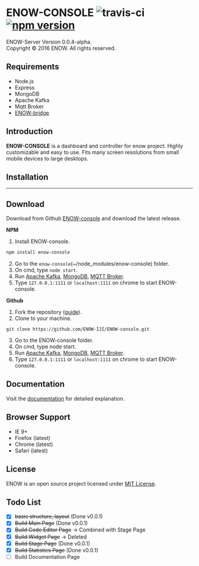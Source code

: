 ENOW-CONSOLE ![travis-ci](https://travis-ci.org/ENOW-IJI/ENOW-console.svg?branch=master) [![npm version](https://badge.fury.io/js/enow-console.svg)](https://github.com/ENOW-IJI/ENOW-console)
====

ENOW-Server Version 0.0.4-alpha.<br>
Copyright © 2016 ENOW. All rights reserved.

## Requirements

- Node.js
- Express
- MongoDB
- Apache Kafka
- Mqtt Broker
- [ENOW-bridge](https://github.com/ENOW-IJI/ENOW-bridge)

Introduction
------------

**ENOW-CONSOLE** is a dashboard and controller for enow project. Highly customizable and easy to use. Fits many screen resolutions from small mobile devices to large desktops.


## Installation
------------

Download
----------

Download from Github [ENOW-console](https://github.com/ENOW-IJI/ENOW-console/) and download the latest release.


**NPM**

1. Install ENOW-console.
```bash
npm install enow-console
```
2. Go to the `enow-console`(~/node_modules/enow-console) folder.
3. On cmd, type `node start`.
5. Run [Apache Kafka](http://kafka.apache.org/07/quickstart.html), [MongoDB](https://docs.mongodb.com/getting-started/shell/), [MQTT Broker](https://mosquitto.org/documentation/).
6. Type  `127.0.0.1:1111` or `localhost:1111` on chrome to start ENOW-console.

**Github**

1. Fork the repository ([guide](https://help.github.com/articles/fork-a-repo/)).
2. Clone to your machine.
```
git clone https://github.com/ENOW-IJI/ENOW-console.git
```
3. Go to the ENOW-console folder.
4. On cmd, type node start.
5. Run [Apache Kafka](http://kafka.apache.org/07/quickstart.html), [MongoDB](https://docs.mongodb.com/getting-started/shell/), [MQTT Broker](https://mosquitto.org/documentation/).
6. Type  `127.0.0.1:1111` or `localhost:1111` on chrome to start ENOW-console.

Documentation
-------------
Visit the [documentation](https://idont.have.url) for detailed explanation.

Browser Support
---------------
- IE 9+
- Firefox (latest)
- Chrome (latest)
- Safari (latest)

License
-------
ENOW is an open source project licensed under [MIT License](http://www.opensource.org/licenses/MIT).

Todo List
---------
- [x] ~~basic structure, layout~~ (Done v0.0.1)
- [x] ~~Build Main Page~~ (Done v0.0.1)
- [x] ~~Build Code Editor Page~~ -> Combined with Stage Page
- [x] ~~Build Widget Page~~ -> Deleted
- [x] ~~Build Stage Page~~ (Done v0.0.1)
- [x] ~~Build Statistics Page~~ (Done v0.0.1)
- [ ] Build Documentation Page

